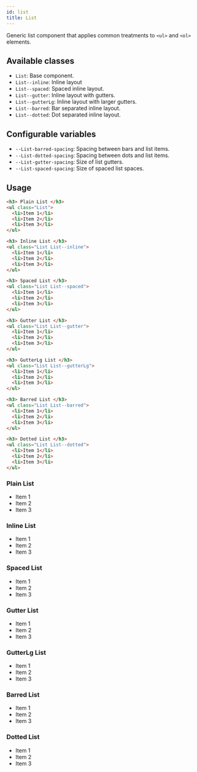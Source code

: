 ```yaml
---
id: list
title: List
---
```


<a class="sourceView-page" href="https://github.com/aptuitiv/cacao/blob/master/src/css/components/list/list.css"></a>

Generic list component that applies common treatments to `<ul>` and 
`<ol>` elements.


## Available classes

* `List`: Base component.
* `List--inline`: Inline layout
* `List--spaced`: Spaced inline layout.
* `List--gutter`: Inline layout with gutters.
* `List--gutterLg`: Inline layout with larger gutters.
* `List--barred`: Bar separated inline layout.
* `List--dotted`: Dot separated inline layout.


## Configurable variables

* `--List-barred-spacing`: Spacing between bars and list items.
* `--List-dotted-spacing`: Spacing between dots and list items.
* `--List-gutter-spacing`: Size of list gutters.
* `--List-spaced-spacing`: Size of spaced list spaces.


## Usage

<div class="code-sample">
<!--DOCUSAURUS_CODE_TABS-->

<!--HTML-->
```html
<h3> Plain List </h3>
<ul class="List">
  <li>Item 1</li>
  <li>Item 2</li>
  <li>Item 3</li>
</ul>

<h3> Inline List </h3>
<ul class="List List--inline">
  <li>Item 1</li>
  <li>Item 2</li>
  <li>Item 3</li>
</ul>

<h3> Spaced List </h3>
<ul class="List List--spaced">
  <li>Item 1</li>
  <li>Item 2</li>
  <li>Item 3</li>
</ul>

<h3> Gutter List </h3>
<ul class="List List--gutter">
  <li>Item 1</li>
  <li>Item 2</li>
  <li>Item 3</li>
</ul>

<h3> GutterLg List </h3>
<ul class="List List--gutterLg">
  <li>Item 1</li>
  <li>Item 2</li>
  <li>Item 3</li>
</ul>

<h3> Barred List </h3>
<ul class="List List--barred">
  <li>Item 1</li>
  <li>Item 2</li>
  <li>Item 3</li>
</ul>

<h3> Dotted List </h3>
<ul class="List List--dotted">
  <li>Item 1</li>
  <li>Item 2</li>
  <li>Item 3</li>
</ul>
```
<!--END_DOCUSAURUS_CODE_TABS-->
<h3> Plain List </h3>
<ul class="List">
  <li>Item 1</li>
  <li>Item 2</li>
  <li>Item 3</li>
</ul>

<h3> Inline List </h3>
<ul class="List List--inline">
  <li>Item 1</li>
  <li>Item 2</li>
  <li>Item 3</li>
</ul>

<h3> Spaced List </h3>
<ul class="List List--spaced">
  <li>Item 1</li>
  <li>Item 2</li>
  <li>Item 3</li>
</ul>

<h3> Gutter List </h3>
<ul class="List List--gutter">
  <li>Item 1</li>
  <li>Item 2</li>
  <li>Item 3</li>
</ul>

<h3> GutterLg List </h3>
<ul class="List List--gutterLg">
  <li>Item 1</li>
  <li>Item 2</li>
  <li>Item 3</li>
</ul>

<h3> Barred List </h3>
<ul class="List List--barred">
  <li>Item 1</li>
  <li>Item 2</li>
  <li>Item 3</li>
</ul>

<h3> Dotted List </h3>
<ul class="List List--dotted">
  <li>Item 1</li>
  <li>Item 2</li>
  <li>Item 3</li>
</ul>

</div>
